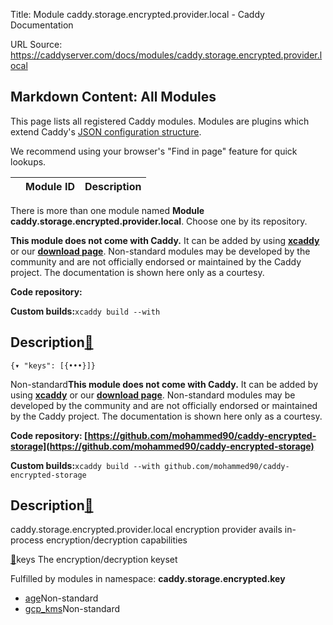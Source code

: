 Title: Module caddy.storage.encrypted.provider.local - Caddy Documentation

URL Source: https://caddyserver.com/docs/modules/caddy.storage.encrypted.provider.local

Markdown Content:
All Modules
-----------

This page lists all registered Caddy modules. Modules are plugins which extend Caddy's [JSON configuration structure](https://caddyserver.com/docs/json/).

We recommend using your browser's "Find in page" feature for quick lookups.

|  | Module ID | Description |
| --- | --- | --- |

There is more than one module named **Module caddy.storage.encrypted.provider.local**. Choose one by its repository.

**This module does not come with Caddy.** It can be added by using **[xcaddy](https://caddyserver.com/docs/build#xcaddy)** or our **[download page](https://caddyserver.com/download)**. Non-standard modules may be developed by the community and are not officially endorsed or maintained by the Caddy project. The documentation is shown here only as a courtesy.

**Code repository:**

**Custom builds:**`xcaddy build --with`

Description[🔗](https://caddyserver.com/docs/modules/caddy.storage.encrypted.provider.local#docs "Direct link")
---------------------------------------------------------------------------------------------------------------

`{▾	"keys": [{•••}]}`

Non-standard**This module does not come with Caddy.** It can be added by using **[xcaddy](https://caddyserver.com/docs/build#xcaddy)** or our **[download page](https://caddyserver.com/download)**. Non-standard modules may be developed by the community and are not officially endorsed or maintained by the Caddy project. The documentation is shown here only as a courtesy.

**Code repository: [https://github.com/mohammed90/caddy-encrypted-storage](https://github.com/mohammed90/caddy-encrypted-storage)**

**Custom builds:**`xcaddy build --with github.com/mohammed90/caddy-encrypted-storage`

Description[🔗](https://caddyserver.com/docs/modules/caddy.storage.encrypted.provider.local#docs "Direct link")
---------------------------------------------------------------------------------------------------------------

caddy.storage.encrypted.provider.local encryption provider avails in-process encryption/decryption capabilities

[🔗](https://caddyserver.com/docs/modules/caddy.storage.encrypted.provider.local#keys)keys
The encryption/decryption keyset

Fulfilled by modules in namespace: **caddy.storage.encrypted.key**

*   [age](https://caddyserver.com/docs/modules/caddy.storage.encrypted.key.age)Non-standard
*   [gcp_kms](https://caddyserver.com/docs/modules/caddy.storage.encrypted.key.gcp_kms)Non-standard
